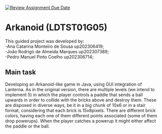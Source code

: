 [![Review Assignment Due Date](https://classroom.github.com/assets/deadline-readme-button-22041afd0340ce965d47ae6ef1cefeee28c7c493a6346c4f15d667ab976d596c.svg)](https://classroom.github.com/a/rUa5vdmg)
# Arkanoid (LDTST01G05)
This guided project was developed by: <br>
-Ana Catarina Monteiro de Sousa  up202306419; <br>
-João Rodrigo de Almeida Marques up202307389; <br>
-Pedro Manuel Pinto Coelho       up202306714; <br>
## Main task
Developing an Arkanoid-like game in Java, using GUI integration of Lanterna. As in the original version, there are multiple levels (we intend to implement 5) in which the player controls a paddle that sends a ball upwards in order to collide with the bricks above and destroy them. These are disposed in diverse ways, be it in a big chunk of 10x6 or in a stair format, considering that each brick is 15x8pixels. There are different brick colors, having each one of them different points associated (some of them drop powerups). When the player catches a powerup it might either affect the paddle or the ball.

